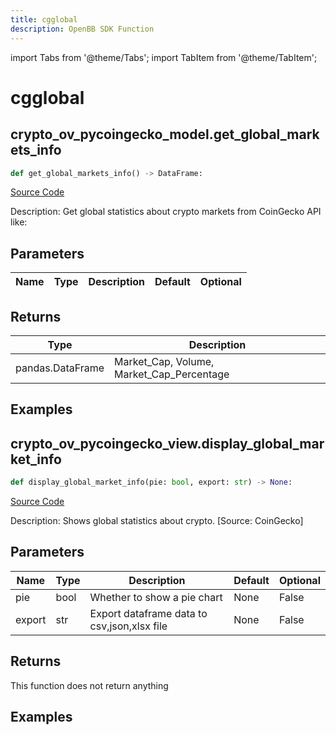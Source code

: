 ```yaml
---
title: cgglobal
description: OpenBB SDK Function
---
```


import Tabs from '@theme/Tabs';
import TabItem from '@theme/TabItem';

# cgglobal

<Tabs>
<TabItem value="model" label="Model" default>

## crypto_ov_pycoingecko_model.get_global_markets_info

```python title='openbb_terminal/cryptocurrency/overview/pycoingecko_model.py'
def get_global_markets_info() -> DataFrame:
```
[Source Code](https://github.com/OpenBB-finance/OpenBBTerminal/tree/main/openbb_terminal/cryptocurrency/overview/pycoingecko_model.py#L451)

Description: Get global statistics about crypto markets from CoinGecko API like:

## Parameters

| Name | Type | Description | Default | Optional |
| ---- | ---- | ----------- | ------- | -------- |

## Returns

| Type | Description |
| ---- | ----------- |
| pandas.DataFrame | Market_Cap, Volume, Market_Cap_Percentage |

## Examples



</TabItem>
<TabItem value="view" label="View">

## crypto_ov_pycoingecko_view.display_global_market_info

```python title='openbb_terminal/cryptocurrency/overview/pycoingecko_view.py'
def display_global_market_info(pie: bool, export: str) -> None:
```
[Source Code](https://github.com/OpenBB-finance/OpenBBTerminal/tree/main/openbb_terminal/cryptocurrency/overview/pycoingecko_view.py#L240)

Description: Shows global statistics about crypto. [Source: CoinGecko]

## Parameters

| Name | Type | Description | Default | Optional |
| ---- | ---- | ----------- | ------- | -------- |
| pie | bool | Whether to show a pie chart | None | False |
| export | str | Export dataframe data to csv,json,xlsx file | None | False |

## Returns

This function does not return anything

## Examples



</TabItem>
</Tabs>